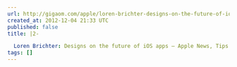 ```yaml
---
url: http://gigaom.com/apple/loren-brichter-designs-on-the-future-of-ios-apps/
created_at: 2012-12-04 21:33 UTC
published: false
title: |2-

  Loren Brichter: Designs on the future of iOS apps — Apple News, Tips and Reviews
tags: []
---
```



